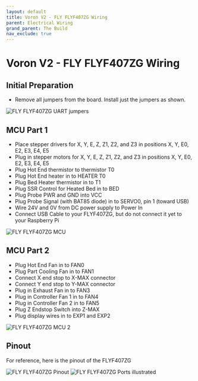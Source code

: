 ```yaml
---
layout: default
title: Voron V2 - FLY FLYF407ZG Wiring
parent: Electrical Wiring
grand_parent: The Build
nav_exclude: true
---
```


# Voron V2 - FLY FLYF407ZG Wiring

## Initial Preparation

- Remove all jumpers from the board.  Install just the jumpers as shown.

![FLY FLYF407ZG UART jumpers](./images/voron2_flyf407zg_uart_jumpers.png)

## MCU Part 1

- Place stepper drivers for X, Y, E, Z, Z1, Z2, and Z3 in positions X, Y, E0, E2, E3, E4, E5
- Plug in stepper motors for X, Y, E, Z, Z1, Z2, and Z3 in positions X, Y, E0, E2, E3, E4, E5
- Plug Hot End thermistor to thermistor T0
- Plug Hot End heater in to HEATER T0
- Plug Bed Heater thermistor in to T1
- Plug SSR Control for Heated Bed in to BED
- Plug Probe PWR and GND into VCC
- Plug Probe Signal (with BAT85 diode) in to SERVO0, pin 1 (toward USB)
- Wire 24V and 0V from DC power supply to Power In
- Connect USB Cable to your FLYF407ZG, but do not connect it yet to your Raspberry Pi

![FLY FLYF407ZG MCU](./images/voron2_flyf407zg_mcu_1.png)

## MCU Part 2

- Plug Hot End Fan in to FAN0
- Plug Part Cooling Fan in to FAN1
- Connect X end stop to X-MAX connector
- Connect Y end stop to Y-MAX connector
- Plug in Exhaust Fan in to FAN3
- Plug in Controller Fan 1 in to FAN4
- Plug in Controller Fan 2 in to FAN5
- Plug Z Endstop Switch into Z-MAX
- Plug display wires in to EXP1 and EXP2

![FLY FLYF407ZG MCU 2](./images/voron2_flyf407zg_mcu_2.png)

## Pinout

For reference, here is the pinout of the FLYF407ZG

![FLY FLYF407ZG Pinout](./images/flyf407zg_pinout.jpg)
![FLY FLYF407ZG Ports illustrated](./images/flyf407zg_port_illustration.png)
